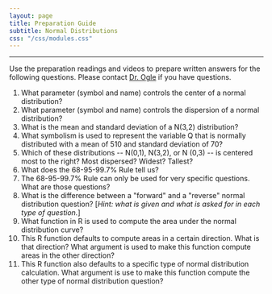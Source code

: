 ```yaml
---
layout: page
title: Preparation Guide
subtitle: Normal Distributions
css: "/css/modules.css"
---
```


----

<div class="alert alert-warning">
Use the preparation readings and videos to prepare written answers for the following questions. Please contact <a href="mailto:dogle@northland.edu">Dr. Ogle</a> if you have questions.
</div>

1. What parameter (symbol and name) controls the center of a normal distribution?
1. What parameter (symbol and name) controls the dispersion of a normal distribution?
1. What is the mean and standard deviation of a N(3,2) distribution?
1. What symbolism is used to represent the variable Q that is normally distributed with a mean of 510 and standard deviation of 70?
1. Which of these distributions -- N(0,1), N(3,2), or N (0,3) -- is centered most to the right? Most dispersed? Widest? Tallest?
1. What does the 68-95-99.7% Rule tell us?
1. The 68-95-99.7% Rule can only be used for very specific questions. What are those questions?
1. What is the difference between a "forward" and a "reverse" normal distribution question? [*Hint: what is given and what is asked for in each type of question.*]
1. What function in R is used to compute the area under the normal distribution curve?
1. This R function defaults to compute areas in a certain direction. What is that direction? What argument is used to make this function compute areas in the other direction?
1. This R function also defaults to a specific type of normal distribution calculation. What argument is use to make this function compute the other type of normal distribution question?
